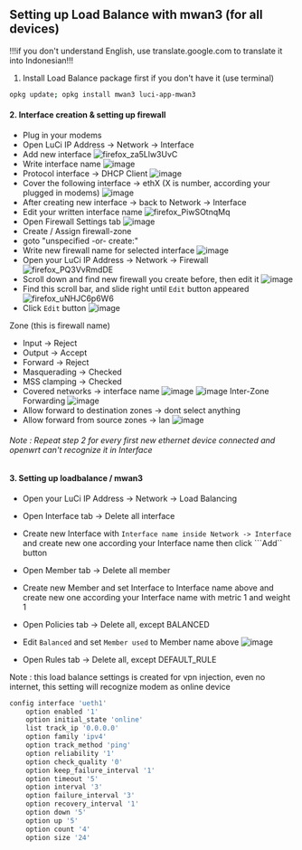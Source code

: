 
## Setting up Load Balance with mwan3 (for all devices)
!!!if you don't understand English, use translate.google.com to translate it into Indonesian!!!

1. Install Load Balance package first if you don't have it (use terminal)
```sh
opkg update; opkg install mwan3 luci-app-mwan3
```


#### 2. Interface creation & setting up firewall
- Plug in your modems
- Open LuCi IP Address -> Network -> Interface
- Add new interface
![firefox_za5Llw3UvC](https://user-images.githubusercontent.com/20932301/111910005-1e1ce300-8a92-11eb-8b90-c6619f65fb0d.png)
- Write interface name
![image](https://user-images.githubusercontent.com/20932301/111910024-34c33a00-8a92-11eb-9060-41914ff46773.png)
- Protocol interface -> DHCP Client
![image](https://user-images.githubusercontent.com/20932301/111910047-502e4500-8a92-11eb-99d1-de131d18a816.png)
- Cover the following interface -> ethX (X is number, according your plugged in modems)
![image](https://user-images.githubusercontent.com/20932301/111910058-5de3ca80-8a92-11eb-944d-945b18310fd8.png)
- After creating new interface -> back to Network -> Interface
- Edit your written interface name
![firefox_PiwSOtnqMq](https://user-images.githubusercontent.com/20932301/111910090-8cfa3c00-8a92-11eb-95aa-6e3a863ebf2c.png)
- Open Firewall Settings tab
![image](https://user-images.githubusercontent.com/20932301/111910105-9b485800-8a92-11eb-8acb-5b182681d1b8.png)
- Create / Assign firewall-zone
- goto "unspecified -or- create:"
- Write new firewall name for selected interface
![image](https://user-images.githubusercontent.com/20932301/111910119-aac7a100-8a92-11eb-89b6-fe43356ea553.png)
- Open your LuCi IP Address -> Network -> Firewall
![firefox_PQ3VvRmdDE](https://user-images.githubusercontent.com/20932301/111910192-efebd300-8a92-11eb-813d-55b83ca2685f.png)
- Scroll down and find new firewall you create before, then edit it
![image](https://user-images.githubusercontent.com/20932301/111910230-14e04600-8a93-11eb-8a03-f1822e7d2607.png)
- Find this scroll bar, and slide right until ```Edit``` button appeared
![firefox_uNHJC6p6W6](https://user-images.githubusercontent.com/20932301/111910281-5113a680-8a93-11eb-951d-db6ac7e61cb5.png)
- Click ```Edit``` button
![image](https://user-images.githubusercontent.com/20932301/111910293-5e309580-8a93-11eb-9f7f-0ac9e30daffe.png)

Zone (this is firewall name)
- Input 		-> Reject
- Output 		-> Accept
- Forward 		-> Reject
- Masquerading		-> Checked
- MSS clamping		-> Checked
- Covered networks 	-> interface name
![image](https://user-images.githubusercontent.com/20932301/111910313-756f8300-8a93-11eb-9dc8-f81463ceeedd.png)
![image](https://user-images.githubusercontent.com/20932301/111910325-7ef8eb00-8a93-11eb-89a5-a83a1891705e.png)
Inter-Zone Forwarding
![image](https://user-images.githubusercontent.com/20932301/111910338-8cae7080-8a93-11eb-9d0c-0e1c72054d02.png)
- Allow forward to destination zones 	-> dont select anything
- Allow forward from source zones 	-> lan
![image](https://user-images.githubusercontent.com/20932301/111910345-93d57e80-8a93-11eb-92b1-5499a9b201f9.png)
###### Note : Repeat step 2 for every first new ethernet device connected and openwrt can't recognize it in Interface


#### 3. Setting up loadbalance / mwan3
- Open your LuCi IP Address -> Network -> Load Balancing
- Open Interface tab -> Delete all interface
- Create new Interface with ```Interface name inside Network -> Interface``` and create new one according your Interface name then click ```Add`` button
- Open Member tab -> Delete all member
- Create new Member and set Interface to Interface name above and create new one according your Interface name with metric 1 and weight 1
- Open Policies tab -> Delete all, except BALANCED
- Edit ```Balanced``` and set ```Member used``` to Member name above
![image](https://user-images.githubusercontent.com/20932301/111909663-c7fb7000-8a90-11eb-9c1c-ca7b94b96070.png)

- Open Rules tab -> Delete all, except DEFAULT_RULE

Note : this load balance settings is created for vpn injection, even no internet, this setting will recognize modem as online device
```sh
config interface 'ueth1'
	option enabled '1'
	option initial_state 'online'
	list track_ip '0.0.0.0'
	option family 'ipv4'
	option track_method 'ping'
	option reliability '1'
	option check_quality '0'
	option keep_failure_interval '1'
	option timeout '5'
	option interval '3'
	option failure_interval '3'
	option recovery_interval '1'
	option down '5'
	option up '5'
	option count '4'
	option size '24'
```
